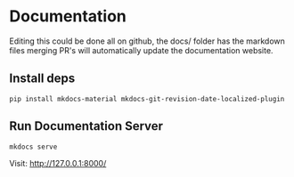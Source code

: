 # Documentation

Editing this could be done all on github, the docs/ folder has the markdown files
merging PR's will automatically update the documentation website.

## Install deps

```shell
pip install mkdocs-material mkdocs-git-revision-date-localized-plugin
```
## Run Documentation Server
```shell
mkdocs serve
```

Visit:  http://127.0.0.1:8000/